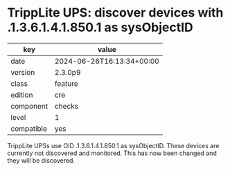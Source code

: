 [//]: # (werk v2)
# TrippLite UPS: discover devices with .1.3.6.1.4.1.850.1 as sysObjectID

key        | value
---------- | ---
date       | 2024-06-26T16:13:34+00:00
version    | 2.3.0p9
class      | feature
edition    | cre
component  | checks
level      | 1
compatible | yes

TrippLite UPSs use OID .1.3.6.1.4.1.850.1 as sysObjectID.
These devices are currently not discovered and monitored.
This has now been changed and they will be discovered.
